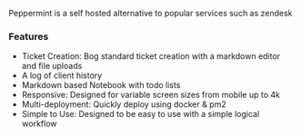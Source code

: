 Peppermint is a self hosted alternative to popular services such as zendesk

### Features

- Ticket Creation: Bog standard ticket creation with a markdown editor and file uploads
- A log of client history
- Markdown based Notebook with todo lists
- Responsive: Designed for variable screen sizes from mobile up to 4k
- Multi-deployment: Quickly deploy using docker & pm2
- Simple to Use: Designed to be easy to use with a simple logical workflow
